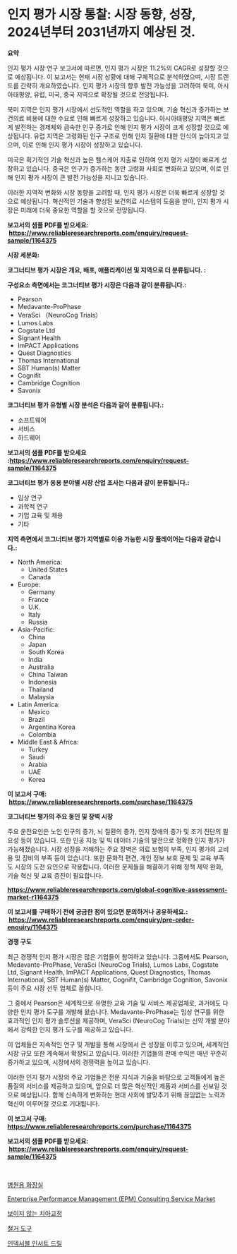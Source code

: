 <p><h1>인지 평가 시장 통찰: 시장 동향, 성장, 2024년부터 2031년까지 예상된 것.</h1></p><p><strong>요약</strong></p>
<p><p>인지 평가 시장 연구 보고서에 따르면, 인지 평가 시장은 11.2%의 CAGR로 성장할 것으로 예상됩니다. 이 보고서는 현재 시장 상황에 대해 구체적으로 분석하였으며, 시장 트렌드를 간략히 개요하였습니다. 인지 평가 시장의 향후 발전 가능성을 고려하여 북미, 아시아태평양, 유럽, 미국, 중국 지역으로 확장될 것으로 전망됩니다.</p><p>북미 지역은 인지 평가 시장에서 선도적인 역할을 하고 있으며, 기술 혁신과 증가하는 보건의료 비용에 대한 수요로 인해 빠르게 성장하고 있습니다. 아시아태평양 지역은 빠르게 발전하는 경제체와 급속한 인구 증가로 인해 인지 평가 시장이 크게 성장할 것으로 예상됩니다. 유럽 지역은 고령화된 인구 구조로 인해 인지 질환에 대한 인식이 높아지고 있으며, 이로 인해 인지 평가 시장이 성장하고 있습니다.</p><p>미국은 획기적인 기술 혁신과 높은 헬스케어 지출로 인하여 인지 평가 시장이 빠르게 성장하고 있습니다. 중국은 인구가 증가하는 동안 고령화 사회로 변화하고 있으며, 이로 인해 인지 평가 시장이 큰 발전 가능성을 지니고 있습니다.</p><p>이러한 지역적 변화와 시장 동향을 고려할 때, 인지 평가 시장은 더욱 빠르게 성장할 것으로 예상됩니다. 혁신적인 기술과 향상된 보건의료 시스템의 도움을 받아, 인지 평가 시장은 미래에 더욱 중요한 역할을 할 것으로 전망됩니다.</p></p>
<p><strong>보고서의 샘플 PDF를 받으세요: &nbsp;<a href="https://www.reliableresearchreports.com/enquiry/request-sample/1164375">https://www.reliableresearchreports.com/enquiry/request-sample/1164375</a></strong></p>
<p><strong>시장 세분화:</strong></p>
<p><strong> 코그너티브 평가 시장은 개요, 배포, 애플리케이션 및 지역으로 더 분류됩니다. :</strong></p>
<p><strong>구성요소 측면에서는 코그너티브 평가 시장은 다음과 같이 분류됩니다.:</strong></p>
<p><ul><li>Pearson</li><li>Medavante-ProPhase</li><li>VeraSci （NeuroCog Trials）</li><li>Lumos Labs</li><li>Cogstate Ltd</li><li>Signant Health</li><li>ImPACT Applications</li><li>Quest Diagnostics</li><li>Thomas International</li><li>SBT Human(s) Matter</li><li>Cognifit</li><li>Cambridge Cognition</li><li>Savonix</li></ul></p>
<p><strong> 코그너티브 평가 유형별 시장 분석은 다음과 같이 분류됩니다.:</strong></p>
<p><ul><li>소프트웨어</li><li>서비스</li><li>하드웨어</li></ul></p>
<p><strong>보고서의 샘플 PDF를 받으세요 :<a href="https://www.reliableresearchreports.com/enquiry/request-sample/1164375">https://www.reliableresearchreports.com/enquiry/request-sample/1164375</a></strong></p>
<p><strong> 코그너티브 평가 응용 분야별 시장 산업 조사는 다음과 같이 분류됩니다.:</strong></p>
<p><ul><li>임상 연구</li><li>과학적 연구</li><li>기업 교육 및 채용</li><li>기타</li></ul></p>
<p><strong>지역 측면에서 코그너티브 평가 지역별로 이용 가능한 시장 플레이어는 다음과 같습니다.:</strong></p>
<p><ul>
    <li>
        North America:
        <ul>
            <li>United States</li>
            <li>Canada</li>
        </ul>
    </li>
    <li>
        Europe:
        <ul>
            <li>Germany</li>
            <li>France</li>
            <li>U.K.</li>
            <li>Italy</li>
            <li>Russia</li>
        </ul>
    </li>
    <li>
        Asia-Pacific:
        <ul>
            <li>China</li>
            <li>Japan</li>
            <li>South Korea</li>
            <li>India</li>
            <li>Australia</li>
            <li>China Taiwan</li>
            <li>Indonesia</li>
            <li>Thailand</li>
            <li>Malaysia</li>
        </ul>
    </li>
    <li>
        Latin America:
        <ul>
            <li>Mexico</li>
            <li>Brazil</li>
            <li>Argentina Korea</li>
            <li>Colombia</li>
        </ul>
    </li>
    <li>
        Middle East & Africa:
        <ul>
            <li>Turkey</li>
            <li>Saudi</li>
            <li>Arabia</li>
            <li>UAE</li>
            <li>Korea</li>
        </ul>
    </li>
    </ul></p>
<p><strong>이 보고서 구매: &nbsp;<a href="https://www.reliableresearchreports.com/purchase/1164375">https://www.reliableresearchreports.com/purchase/1164375</a></strong></p>
<p><strong>코그너티브 평가의 주요 동인 및 장벽 시장</strong></p>
<p><p>주요 운전요인은 노인 인구의 증가, 뇌 질환의 증가, 인지 장애의 증가 및 조기 진단의 필요성 등이 있습니다. 또한 인공 지능 및 빅 데이터 기술의 발전으로 정확한 인지 평가가 가능해졌습니다. 시장 성장을 저해하는 주요 장벽은 의료 보험의 부족, 인지 평가의 고비용 및 장비의 부족 등이 있습니다. 또한 문화적 편견, 개인 정보 보호 문제 및 교육 부족도 시장의 도전 요인으로 작용합니다. 이러한 문제들을 해결하기 위해 정책 제약 완화, 기술 혁신 및 교육 증진이 필요합니다.</p></p>
<p><strong><a href="https://www.reliableresearchreports.com/global-cognitive-assessment-market-r1164375">https://www.reliableresearchreports.com/global-cognitive-assessment-market-r1164375</a></strong></p>
<p><strong>이 보고서를 구매하기 전에 궁금한 점이 있으면 문의하거나 공유하세요.: &nbsp;<a href="https://www.reliableresearchreports.com/enquiry/pre-order-enquiry/1164375">https://www.reliableresearchreports.com/enquiry/pre-order-enquiry/1164375</a></strong></p>
<p><strong>경쟁 구도</strong></p>
<p><p>최근 경쟁적 인지 평가 시장은 많은 기업들이 참여하고 있습니다. 그중에서도 Pearson, Medavante-ProPhase, VeraSci (NeuroCog Trials), Lumos Labs, Cogstate Ltd, Signant Health, ImPACT Applications, Quest Diagnostics, Thomas International, SBT Human(s) Matter, Cognifit, Cambridge Cognition, Savonix 등이 주요 시장 선두 업체로 꼽힙니다. </p><p>그 중에서 Pearson은 세계적으로 유명한 교육 기술 및 서비스 제공업체로, 과거에도 다양한 인지 평가 도구를 개발해 왔습니다. Medavante-ProPhase는 임상 연구를 위한 효과적인 인지 평가 솔루션을 제공하며, VeraSci (NeuroCog Trials)는 신약 개발 분야에서 강력한 인지 평가 도구를 제공하고 있습니다.</p><p>이 업체들은 지속적인 연구 및 개발을 통해 시장에서 큰 성장을 이루고 있으며, 세계적인 시장 규모 또한 계속해서 확장되고 있습니다. 이러한 기업들의 판매 수익은 매년 꾸준히 증가하고 있으며, 시장에서의 경쟁력을 높이고 있습니다.</p><p>이러한 인지 평가 시장의 주요 기업들은 전문 지식과 기술을 바탕으로 고객들에게 높은 품질의 서비스를 제공하고 있으며, 앞으로 더 많은 혁신적인 제품과 서비스를 선보일 것으로 예상됩니다. 함께 신속하게 변화하는 현대 사회에 발맞추기 위해 끊임없는 노력과 혁신이 이루어질 것으로 기대됩니다.</p></p>
<p><strong>이 보고서 구매: &nbsp; <a href="https://www.reliableresearchreports.com/purchase/1164375">https://www.reliableresearchreports.com/purchase/1164375</a></strong></p>
<p><strong>보고서의 샘플 PDF를 받으세요: &nbsp;<a href="https://www.reliableresearchreports.com/enquiry/request-sample/1164375">https://www.reliableresearchreports.com/enquiry/request-sample/1164375</a></strong><strong></strong></p>
<p>&nbsp;</p>
<p><p><a href="https://github.com/CliftonFisher9067/Market-Research-Report-List-1/blob/main/243179417329.md">병원용 화장실</a></p><p><a href="https://issuu.com/reportprime-2/docs/enterprise-performance-management-epm-consulting-s">Enterprise Performance Management (EPM) Consulting Service Market</a></p><p><a href="https://github.com/vskv4779xr1/Market-Research-Report-List-1/blob/main/796186117328.md">보이지 않는 치아교정</a></p><p><a href="https://medium.com/@dayanarunolfsdottir/%ED%95%B4%EC%B2%B4-%EB%8F%84%EA%B5%AC-%EC%8B%9C%EC%9E%A5-%ED%86%B5%EC%B0%B0-%EC%8B%9C%EC%9E%A5-%EB%8F%99%ED%96%A5-%EC%84%B1%EC%9E%A5-2024%EB%85%84%EB%B6%80%ED%84%B0-2031%EB%85%84%EA%B9%8C%EC%A7%80-%EC%98%88%EC%B8%A1-dfdbf4d319a7">철거 도구</a></p><p><a href="https://medium.com/@axintepreda1/%EC%9D%B8%EB%8D%B1%EC%84%9C%EB%B8%94-%EC%82%BD%EC%9E%85-%EB%93%9C%EB%A6%B4-%EC%8B%9C%EC%9E%A5-%EA%B7%9C%EB%AA%A8%EB%8A%94-%EA%B8%80%EB%A1%9C%EB%B2%8C-%EC%82%B0%EC%97%85%EC%97%90%EC%84%9C-%EC%B5%9C%EC%A0%81%EC%9D%98-%EB%A7%88%EC%BC%80%ED%8C%85-%EC%B1%84%EB%84%90%EC%9D%84-%EB%B3%B4%EC%97%AC%EC%A4%8D%EB%8B%88%EB%8B%A4-13c9c9c3f449">인덱서블 인서트 드릴</a></p></p>